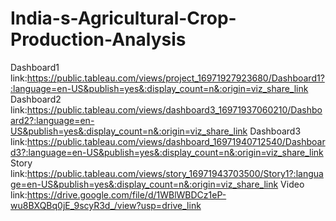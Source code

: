 # India-s-Agricultural-Crop-Production-Analysis
Dashboard1 link:https://public.tableau.com/views/project_16971927923680/Dashboard1?:language=en-US&publish=yes&:display_count=n&:origin=viz_share_link
Dashboard2 link:https://public.tableau.com/views/dashboard3_16971937060210/Dashboard2?:language=en-US&publish=yes&:display_count=n&:origin=viz_share_link
Dashboard3 link:https://public.tableau.com/views/dashboard_16971940712540/Dashboard3?:language=en-US&publish=yes&:display_count=n&:origin=viz_share_link
Story link:https://public.tableau.com/views/story_16971943703500/Story1?:language=en-US&publish=yes&:display_count=n&:origin=viz_share_link
Video link:https://drive.google.com/file/d/1WBlWBDCz1eP-wu8BXQBq0jE_9scyR3d_/view?usp=drive_link
